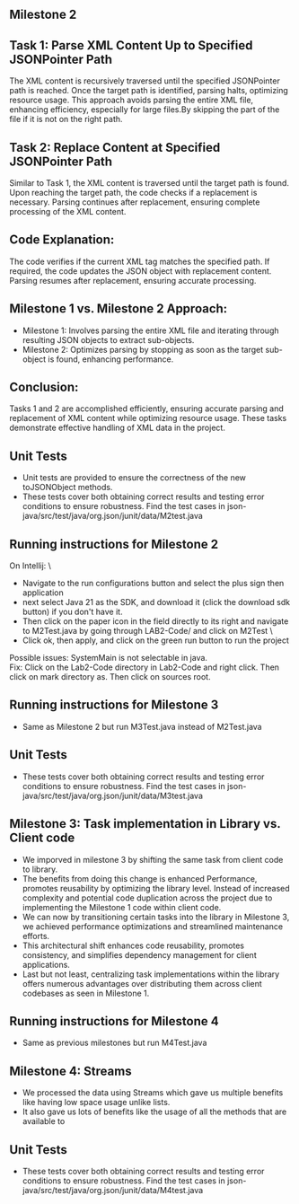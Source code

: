 ## Milestone 2

## Task 1: Parse XML Content Up to Specified JSONPointer Path
The XML content is recursively traversed until the specified JSONPointer path is reached. Once the target path is identified, parsing halts, optimizing resource usage. This approach avoids parsing the entire XML file, enhancing efficiency, especially for large files.By skipping the part of the file if it is not on the right path.

## Task 2: Replace Content at Specified JSONPointer Path
Similar to Task 1, the XML content is traversed until the target path is found.
Upon reaching the target path, the code checks if a replacement is necessary.
Parsing continues after replacement, ensuring complete processing of the XML content.

## Code Explanation:
The code verifies if the current XML tag matches the specified path.
If required, the code updates the JSON object with replacement content.
Parsing resumes after replacement, ensuring accurate processing.

## Milestone 1 vs. Milestone 2 Approach:
- Milestone 1: Involves parsing the entire XML file and iterating through resulting JSON objects to extract sub-objects.
- Milestone 2: Optimizes parsing by stopping as soon as the target sub-object is found, enhancing performance.

## Conclusion:
Tasks 1 and 2 are accomplished efficiently, ensuring accurate parsing and replacement of XML content while optimizing resource usage. These tasks demonstrate effective handling of XML data in the project.

## Unit Tests
- Unit tests are provided to ensure the correctness of the new toJSONObject methods.
- These tests cover both obtaining correct results and testing error conditions to ensure robustness. Find the test cases in json-java/src/test/java/org.json/junit/data/M2test.java

## Running instructions for Milestone 2
On Intellij: \
- Navigate to the run configurations button and select the plus sign then application
- next select Java 21 as the SDK, and download it (click the download sdk button) if you don't have it.
- Then click on the paper icon in the field directly to its right and navigate to M2Test.java by going through LAB2-Code/ and click on M2Test \
- Click ok, then apply, and click on the green run button to run the project

Possible issues: SystemMain is not selectable in java. \
Fix: Click on the Lab2-Code directory in Lab2-Code and right click. Then click on mark directory as. Then click on sources root.

## Running instructions for Milestone 3
- Same as Milestone 2 but run M3Test.java instead of M2Test.java

## Unit Tests
- These tests cover both obtaining correct results and testing error conditions to ensure robustness. Find the test cases in json-java/src/test/java/org.json/junit/data/M3test.java

## Milestone 3: Task implementation in Library vs. Client code
- We imporved in milestone 3 by shifting the same task from client code to library. 
- The benefits from doing this change is enhanced Performance, promotes reusability by optimizing the library level. Instead of increased complexity and potential code duplication across the project due to implementing the Milestone 1 code within client code. 
- We can now by transitioning certain tasks into the library in Milestone 3, we achieved performance optimizations and streamlined maintenance efforts. 
- This architectural shift enhances code reusability, promotes consistency, and simplifies dependency management for client applications. 
- Last but not least, centralizing task implementations within the library offers numerous advantages over distributing them across client codebases as seen in Milestone 1.

## Running instructions for Milestone 4
- Same as previous milestones but run M4Test.java

## Milestone 4: Streams
- We processed the data using Streams which gave us multiple benefits like having low space usage unlike lists. 
- It also gave us lots of benefits like the usage of all the methods that are available to 

## Unit Tests
- These tests cover both obtaining correct results and testing error conditions to ensure robustness. Find the test cases in json-java/src/test/java/org.json/junit/data/M4test.java